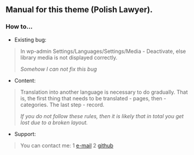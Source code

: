 Manual for this theme (Polish Lawyer).
---
### How to... ###
* Existing bug:

> In wp-admin Settings/Languages/Settings/Media - Deactivate, else library media is not displayed correctly.
>
>_Somehow_ _I_ _can_ _not_ _fix_ _this_ _bug_

* Content:

>Translation into another language is necessary to do gradually.
>That is, the first thing that needs to be translated - pages, then - categories.
>The last step - record.
>
>_If_ _you_ _do_ _not_ _follow_ _these_ _rules,_ _then_ _it_ _is_ _likely_ _that_ _in_ _total_ _you_ _get_ _lost_ _due_ _to_ _a_ _broken_ _layout._

* Support:

>You can contact me:
>1 [e-mail](eugenesolovyev92@gmail.com)
>2 [github](github.com/EugeneSolovyev)